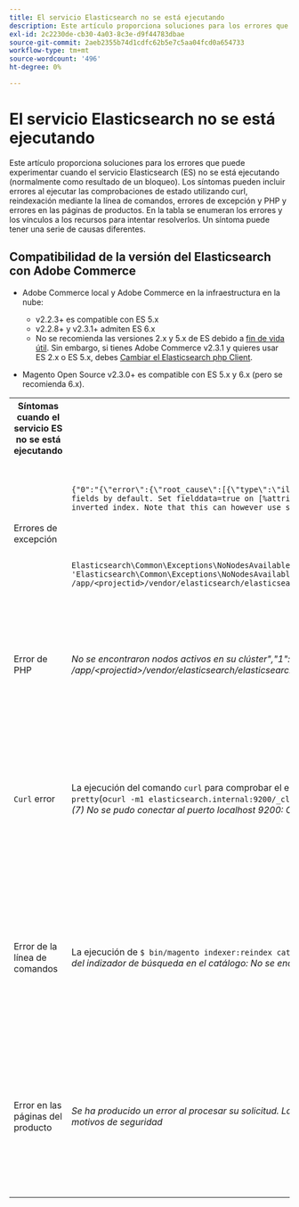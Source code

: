 ```yaml
---
title: El servicio Elasticsearch no se está ejecutando
description: Este artículo proporciona soluciones para los errores que puede experimentar cuando el servicio Elasticsearch (ES) no se está ejecutando (normalmente como resultado de un bloqueo). Los síntomas pueden incluir errores al ejecutar las comprobaciones de estado utilizando curl, reindexación mediante la línea de comandos, errores de excepción y PHP y errores en las páginas de productos. En la tabla se enumeran los errores y los vínculos a los recursos para intentar resolverlos. Un síntoma puede tener una serie de causas diferentes.
exl-id: 2c2230de-cb30-4a03-8c3e-d9f44783dbae
source-git-commit: 2aeb2355b74d1cdfc62b5e7c5aa04fcd0a654733
workflow-type: tm+mt
source-wordcount: '496'
ht-degree: 0%

---
```


# El servicio Elasticsearch no se está ejecutando

Este artículo proporciona soluciones para los errores que puede experimentar cuando el servicio Elasticsearch (ES) no se está ejecutando (normalmente como resultado de un bloqueo). Los síntomas pueden incluir errores al ejecutar las comprobaciones de estado utilizando curl, reindexación mediante la línea de comandos, errores de excepción y PHP y errores en las páginas de productos. En la tabla se enumeran los errores y los vínculos a los recursos para intentar resolverlos. Un síntoma puede tener una serie de causas diferentes.

## Compatibilidad de la versión del Elasticsearch con Adobe Commerce

* Adobe Commerce local y Adobe Commerce en la infraestructura en la nube:

   * v2.2.3+ es compatible con ES 5.x
   * v2.2.8+ y v2.3.1+ admiten ES 6.x
   * No se recomienda las versiones 2.x y 5.x de ES debido a [fin de vida útil](https://www.elastic.co/support/eol). Sin embargo, si tienes Adobe Commerce v2.3.1 y quieres usar ES 2.x o ES 5.x, debes [Cambiar el Elasticsearch php Client](https://experienceleague.adobe.com/en/docs/commerce-operations/configuration-guide/search/overview-search).

* Magento Open Source v2.3.0+ es compatible con ES 5.x y 6.x (pero se recomienda 6.x).

<table>
<tr>
<th>Síntomas cuando el servicio ES no se está ejecutando</th>
<th>Detalles</th>
<th>Recursos</th>
</tr>
<tr>
<td rowspan="3">Errores de excepción</td>
</tr>
<tr>
<td>
<code>{"0":"{\"error\":{\"root_cause\":[{\"type\":\"illegal_argument_exception\",\"reason\":\"Fielddata is disabled on text fields by default. Set fielddata=true on [%attribute_code%]] in order to load fielddata in memory by uninverting the inverted index. Note that this can however use significant memory.\"}]</code>
</td>
<td>
El Elasticsearch <a href="https://experienceleague.adobe.com/docs/commerce-knowledge-base/kb/troubleshooting/elasticsearch/elasticsearch-5-is-configured-but-search-page-does-not-load-with-fielddata-is-disabled...-error.html">5 está configurado, pero la página de búsqueda no se carga con el error "Los datos de campo están deshabilitados..." </a> en nuestra base de conocimiento de soporte.
</td>
</tr>
<tr>
<td>
<code>Elasticsearch\Common\Exceptions\NoNodesAvailableException: Noticed exception 'Elasticsearch\Common\Exceptions\NoNodesAvailableException' with message 'No alive nodes found in your cluster' in /app/&lt;projectid&gt;/vendor/elasticsearch/elasticsearch/src/Elasticsearch/ConnectionPool/StaticNoPingConnectionPool.php:51</code>
</td>
<td>
No se eliminan los índices de Elasticsuite.  Ver los índices de seguimiento de <a href="https://experienceleague.adobe.com/docs/commerce-knowledge-base/kb/troubleshooting/elasticsearch/elasticsuite-tracking-indices-causes-problems-with-elasticsearch.html">ElasticSuite causa problemas con el Elasticsearch</a> en nuestra base de conocimiento de soporte.
 </td>
</tr>
<tr>
<td>Error de PHP</td>
<td>
<i>No se encontraron nodos activos en su clúster","1":"#0 /app/&lt;projectid&gt;/vendor/elasticsearch/elasticsearch/src/Elasticsearch/Transport.php</i>
</td>
<td rowspan="4">
<ul>
<li>Recursos para espacio en disco insuficiente:<ul>
<li><a href="https://www.cyberciti.biz/datacenter/linux-unix-bsd-osx-cannot-write-to-hard-disk/">8 consejos para resolver los problemas del disco duro de los sistemas Linux y Unix como el disco lleno o no puede escribir en el disco</a></li>
<li><a href="https://serverfault.com/questions/315181/df-says-disk-is-full-but-it-is-not">error del servidor: df dice que el disco está lleno, pero no lo está</a></li>
<li><a href="https://unix.stackexchange.com/questions/125429/tracking-down-where-disk-space-has-gone-on-linux">unix.stackexchange.com: ¿Rastreando dónde se ha ido el espacio en disco en Linux?</a></li>
<li>Los archivos de registro no se archivan con la regularidad suficiente. Consulte <a href="https://experienceleague.adobe.com/en/docs/commerce-admin/systems/action-logs/action-log-archive">Configurar el archivo de registro</a> en nuestra documentación para desarrolladores.</li>
<li>Los directorios del sistema de archivos no están optimizados. Consulte <a href="https://experienceleague.adobe.com/en/docs/commerce-admin/systems/tools/developer-tools#resource-file-optimization">Optimización de archivos</a> en nuestra documentación para desarrolladores.</li>
<li>Si las soluciones de la documentación anterior no resuelven el problema, póngase en contacto con el equipo de cuenta de Adobe de para solicitar almacenamiento adicional.</li>
</ul>
</li>
<li>Si el disco no se ha quedado sin almacenamiento, pero sigue recibiendo mensajes de error en la columna izquierda, <a href="/help/help-center-guide/help-center/magento-help-center-user-guide.md#submit-ticket">envíe un ticket de asistencia</a>.</li>
</ul>
<ul>
<li>Ver los índices de seguimiento de <a href="https://experienceleague.adobe.com/docs/commerce-knowledge-base/kb/troubleshooting/elasticsearch/elasticsuite-tracking-indices-causes-problems-with-elasticsearch.html">ElasticSuite causa problemas con el Elasticsearch</a> en nuestra base de conocimiento de soporte.
</li>
</ul>
</td>
</tr>
<tr>
<td><code>Curl</code> error</td>
<td>La ejecución del comando <code>curl</code> para comprobar el estado del Elasticsearch:<code>curl -m1 localhost:9200/_cluster/health?pretty</code>(o<code>curl -m1 elasticsearch.internal:9200/_cluster/health?pretty</code>para cuentas de inicio) produce este error: <i>Error: curl: (7) No se pudo conectar al puerto localhost 9200: Conexión rechazada</i> </td>
</tr>
<tr>
<td>Error de la línea de comandos</td>
<td>La ejecución de <code>$ bin/magento indexer:reindex catalogsearch_fulltext</code> produce este error <i>Error desconocido en el proceso del indizador de búsqueda en el catálogo:
        No se encontraron nodos activos en su clúster</i>
</td>
</tr>
<tr>
<td>Error en las páginas del producto
</td>
<td><i>Se ha producido un error al procesar su solicitud.
      La impresión de excepciones está desactivada de forma predeterminada por motivos de seguridad</code></i>
</tr>
</table>
